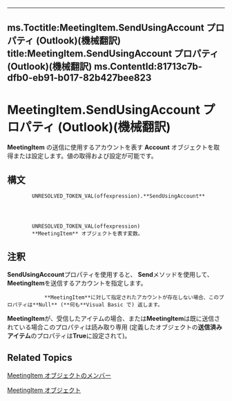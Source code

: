 

---
ms.Toctitle:MeetingItem.SendUsingAccount プロパティ (Outlook)(機械翻訳)
title:MeetingItem.SendUsingAccount プロパティ (Outlook)(機械翻訳)
ms.ContentId:81713c7b-dfb0-eb91-b017-82b427bee823
---
# MeetingItem.SendUsingAccount プロパティ (Outlook)(機械翻訳)




**MeetingItem** の送信に使用するアカウントを表す **Account** オブジェクトを取得または設定します。値の取得および設定が可能です。

## 構文

            UNRESOLVED_TOKEN_VAL(offexpression).**SendUsingAccount**




            UNRESOLVED_TOKEN_VAL(offexpression)
            **MeetingItem** オブジェクトを表す変数。



## 注釈
**SendUsingAccount**プロパティを使用すると、 **Send**メソッドを使用して、 **MeetingItem**を送信するアカウントを指定します。



				**MeetingItem**に対して指定されたアカウントが存在しない場合、このプロパティは**Null** (**何も**Visual Basic で) 返します。



**MeetingItem**が、受信したアイテムの場合、または**MeetingItem**は既に送信されている場合このプロパティは読み取り専用 (定義したオブジェクトの**送信済みアイテム**のプロパティは**True**に設定されて)。



## Related Topics

[MeetingItem オブジェクトのメンバー](9ae6a19d-d326-4c37-90d8-5ed9933672a0.md)

[MeetingItem オブジェクト](b75730f5-b395-3d66-5acd-b64fd8fcd78f.md)




